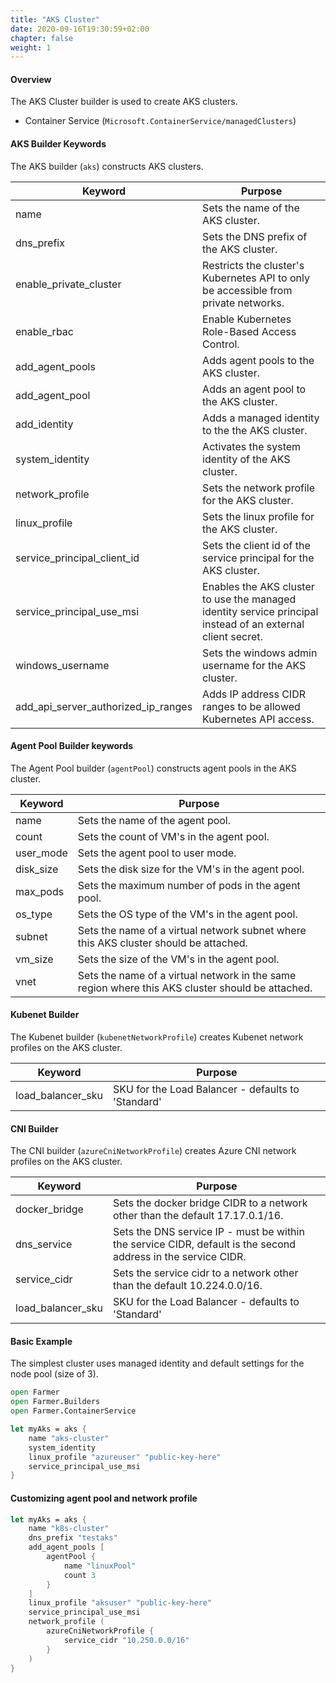 ```yaml
---
title: "AKS Cluster"
date: 2020-09-16T19:30:59+02:00
chapter: false
weight: 1
---
```


#### Overview
The AKS Cluster builder is used to create AKS clusters.

* Container Service (`Microsoft.ContainerService/managedClusters`)

#### AKS Builder Keywords
The AKS builder (`aks`) constructs AKS clusters.

| Keyword | Purpose |
|-|-|
| name | Sets the name of the AKS cluster. |
| dns_prefix | Sets the DNS prefix of the AKS cluster. |
| enable_private_cluster | Restricts the cluster's Kubernetes API to only be accessible from private networks. |
| enable_rbac | Enable Kubernetes Role-Based Access Control. |
| add_agent_pools | Adds agent pools to the AKS cluster. |
| add_agent_pool | Adds an agent pool to the AKS cluster. |
| add_identity | Adds a managed identity to the the AKS cluster. |
| system_identity | Activates the system identity of the AKS cluster. |
| network_profile | Sets the network profile for the AKS cluster. |
| linux_profile | Sets the linux profile for the AKS cluster. |
| service_principal_client_id | Sets the client id of the service principal for the AKS cluster. |
| service_principal_use_msi | Enables the AKS cluster to use the managed identity service principal instead of an external client secret. |
| windows_username | Sets the windows admin username for the AKS cluster. |
| add_api_server_authorized_ip_ranges | Adds IP address CIDR ranges to be allowed Kubernetes API access. |

#### Agent Pool Builder keywords
The Agent Pool builder (`agentPool`) constructs agent pools in the AKS cluster.

| Keyword | Purpose |
|-|-|
| name | Sets the name of the agent pool. |
| count | Sets the count of VM's in the agent pool. |
| user_mode | Sets the agent pool to user mode. |
| disk_size | Sets the disk size for the VM's in the agent pool. |
| max_pods | Sets the maximum number of pods in the agent pool. |
| os_type | Sets the OS type of the VM's in the agent pool. |
| subnet | Sets the name of a virtual network subnet where this AKS cluster should be attached. |
| vm_size | Sets the size of the VM's in the agent pool. |
| vnet | Sets the name of a virtual network in the same region where this AKS cluster should be attached. |

#### Kubenet Builder
The Kubenet builder (`kubenetNetworkProfile`) creates Kubenet network profiles on the AKS cluster.

| Keyword | Purpose |
|-|-|
| load_balancer_sku | SKU for the Load Balancer - defaults to 'Standard' |

#### CNI Builder
The CNI builder (`azureCniNetworkProfile`) creates Azure CNI network profiles on the AKS cluster.

| Keyword | Purpose |
|-|-|
| docker_bridge | Sets the docker bridge CIDR to a network other than the default 17.17.0.1/16. |
| dns_service | Sets the DNS service IP - must be within the service CIDR, default is the second address in the service CIDR. |
| service_cidr | Sets the service cidr to a network other than the default 10.224.0.0/16. |
| load_balancer_sku | SKU for the Load Balancer - defaults to 'Standard' |

#### Basic Example

The simplest cluster uses managed identity and default settings for 
the node pool (size of 3).

```fsharp
open Farmer
open Farmer.Builders
open Farmer.ContainerService

let myAks = aks {
    name "aks-cluster"
    system_identity
    linux_profile "azureuser" "public-key-here"
    service_principal_use_msi
}
```

#### Customizing agent pool and network profile
```fsharp
let myAks = aks {
    name "k8s-cluster"
    dns_prefix "testaks"
    add_agent_pools [
        agentPool {
            name "linuxPool"
            count 3
        }
    ]
    linux_profile "aksuser" "public-key-here"
    service_principal_use_msi
    network_profile (
        azureCniNetworkProfile {
            service_cidr "10.250.0.0/16"
        }
    )
}
```
